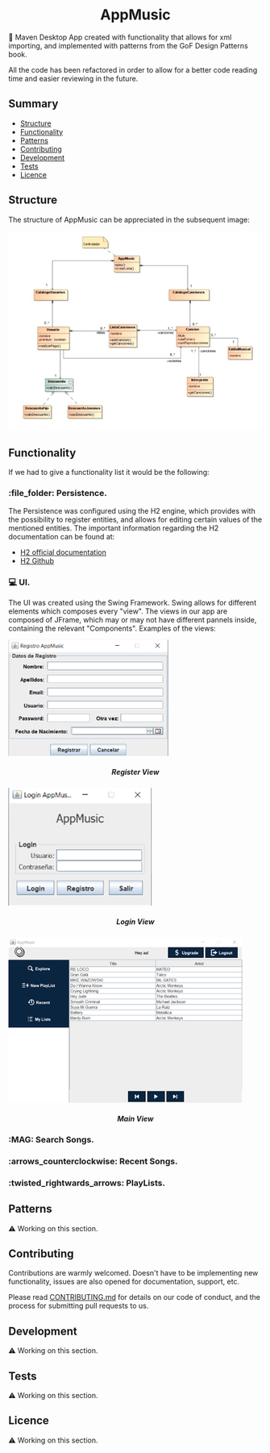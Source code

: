 <h1 align="center">AppMusic</h1>

:musical_note: Maven Desktop App created with functionality that allows for xml
importing, and implemented with patterns from the GoF Design Patterns book. 

All the code has been refactored in order to allow for a better code reading time
and easier reviewing in the future.

## Summary

- [Structure](#structure)
- [Functionality](#functionality)
- [Patterns](#patterns)
- [Contributing](#contributing)
- [Development](#development)
- [Tests](#tests)
- [Licence](#licence)

## Structure
The structure of AppMusic can be appreciated in the subsequent image:

![AppMusic's structure](https://github.com/Qkessler/AppMusic/blob/master/src/diagrama_profesores.png "AppMusic's structure")

## Functionality
If we had to give a functionality list it would be the following:

###  :file\_folder: Persistence.
The Persistence was configured using the H2 engine, which provides with the 
possibility to register entities, and allows for editing certain values of the
mentioned entities. The important information regarding the H2 documentation can 
be found at: 

- [H2 official documentation](https://www.h2database.com/html/main.html)
- [H2 Github](https://github.com/h2database/h2database)

###  :computer:	UI.
The UI was created using the Swing Framework. Swing allows for different elements which
composes every "view". The views in our app are composed of JFrame, which may or may not
have different pannels inside, containing the relevant "Components". Examples of the views:

![Register View](https://github.com/Qkessler/AppMusic/blob/master/src/registro.png "Register View")
<h5 align="center">Register View</h5>

![Login View](https://github.com/Qkessler/AppMusic/blob/master/src/login.png "Login View")
<h5 align="center">Login View</h5>

![Main View](https://github.com/Qkessler/AppMusic/blob/master/src/recents.png "Main View")
<h5 align="center">Main View</h5>


### :MAG: Search Songs.
### :arrows\_counterclockwise: Recent Songs.
### :twisted\_rightwards\_arrows: PlayLists.

## Patterns

:warning: Working on this section.

## Contributing

Contributions are warmly welcomed. Doesn't have to be implementing new functionality, issues are also opened for documentation, support, etc. 

Please read [CONTRIBUTING.md](https://github.com/Qkessler/AppMusic/blob/master/CONTRIBUTING.md) for details on our code of conduct, and the process for submitting pull requests to us.

## Development

:warning: Working on this section.

## Tests

:warning: Working on this section.

## Licence

:warning: Working on this section.
